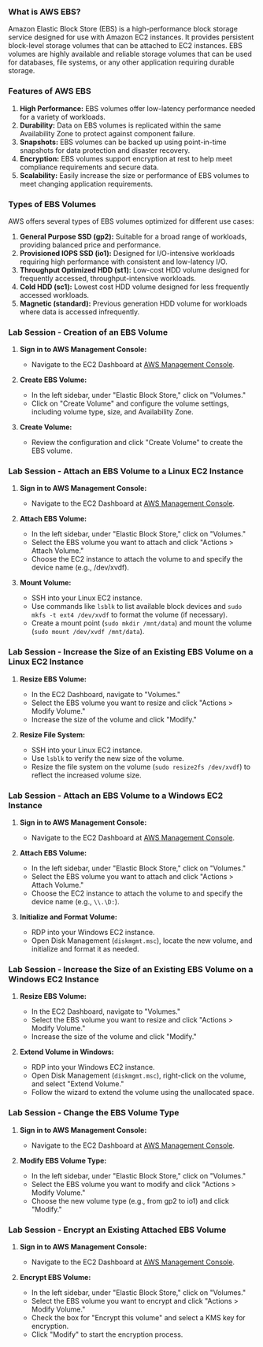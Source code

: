 ### What is AWS EBS?

Amazon Elastic Block Store (EBS) is a high-performance block storage service designed for use with Amazon EC2 instances. It provides persistent block-level storage volumes that can be attached to EC2 instances. EBS volumes are highly available and reliable storage volumes that can be used for databases, file systems, or any other application requiring durable storage.

### Features of AWS EBS

1. **High Performance:** EBS volumes offer low-latency performance needed for a variety of workloads.
2. **Durability:** Data on EBS volumes is replicated within the same Availability Zone to protect against component failure.
3. **Snapshots:** EBS volumes can be backed up using point-in-time snapshots for data protection and disaster recovery.
4. **Encryption:** EBS volumes support encryption at rest to help meet compliance requirements and secure data.
5. **Scalability:** Easily increase the size or performance of EBS volumes to meet changing application requirements.

### Types of EBS Volumes

AWS offers several types of EBS volumes optimized for different use cases:

1. **General Purpose SSD (gp2):** Suitable for a broad range of workloads, providing balanced price and performance.
2. **Provisioned IOPS SSD (io1):** Designed for I/O-intensive workloads requiring high performance with consistent and low-latency I/O.
3. **Throughput Optimized HDD (st1):** Low-cost HDD volume designed for frequently accessed, throughput-intensive workloads.
4. **Cold HDD (sc1):** Lowest cost HDD volume designed for less frequently accessed workloads.
5. **Magnetic (standard):** Previous generation HDD volume for workloads where data is accessed infrequently.

### Lab Session - Creation of an EBS Volume

1. **Sign in to AWS Management Console:**
   - Navigate to the EC2 Dashboard at [AWS Management Console](https://console.aws.amazon.com/ec2/).

2. **Create EBS Volume:**
   - In the left sidebar, under "Elastic Block Store," click on "Volumes."
   - Click on "Create Volume" and configure the volume settings, including volume type, size, and Availability Zone.

3. **Create Volume:**
   - Review the configuration and click "Create Volume" to create the EBS volume.

### Lab Session - Attach an EBS Volume to a Linux EC2 Instance

1. **Sign in to AWS Management Console:**
   - Navigate to the EC2 Dashboard at [AWS Management Console](https://console.aws.amazon.com/ec2/).

2. **Attach EBS Volume:**
   - In the left sidebar, under "Elastic Block Store," click on "Volumes."
   - Select the EBS volume you want to attach and click "Actions > Attach Volume."
   - Choose the EC2 instance to attach the volume to and specify the device name (e.g., /dev/xvdf).

3. **Mount Volume:**
   - SSH into your Linux EC2 instance.
   - Use commands like `lsblk` to list available block devices and `sudo mkfs -t ext4 /dev/xvdf` to format the volume (if necessary).
   - Create a mount point (`sudo mkdir /mnt/data`) and mount the volume (`sudo mount /dev/xvdf /mnt/data`).

### Lab Session - Increase the Size of an Existing EBS Volume on a Linux EC2 Instance

1. **Resize EBS Volume:**
   - In the EC2 Dashboard, navigate to "Volumes."
   - Select the EBS volume you want to resize and click "Actions > Modify Volume."
   - Increase the size of the volume and click "Modify."

2. **Resize File System:**
   - SSH into your Linux EC2 instance.
   - Use `lsblk` to verify the new size of the volume.
   - Resize the file system on the volume (`sudo resize2fs /dev/xvdf`) to reflect the increased volume size.

### Lab Session - Attach an EBS Volume to a Windows EC2 Instance

1. **Sign in to AWS Management Console:**
   - Navigate to the EC2 Dashboard at [AWS Management Console](https://console.aws.amazon.com/ec2/).

2. **Attach EBS Volume:**
   - In the left sidebar, under "Elastic Block Store," click on "Volumes."
   - Select the EBS volume you want to attach and click "Actions > Attach Volume."
   - Choose the EC2 instance to attach the volume to and specify the device name (e.g., `\\.\D:`).

3. **Initialize and Format Volume:**
   - RDP into your Windows EC2 instance.
   - Open Disk Management (`diskmgmt.msc`), locate the new volume, and initialize and format it as needed.

### Lab Session - Increase the Size of an Existing EBS Volume on a Windows EC2 Instance

1. **Resize EBS Volume:**
   - In the EC2 Dashboard, navigate to "Volumes."
   - Select the EBS volume you want to resize and click "Actions > Modify Volume."
   - Increase the size of the volume and click "Modify."

2. **Extend Volume in Windows:**
   - RDP into your Windows EC2 instance.
   - Open Disk Management (`diskmgmt.msc`), right-click on the volume, and select "Extend Volume."
   - Follow the wizard to extend the volume using the unallocated space.

### Lab Session - Change the EBS Volume Type

1. **Sign in to AWS Management Console:**
   - Navigate to the EC2 Dashboard at [AWS Management Console](https://console.aws.amazon.com/ec2/).

2. **Modify EBS Volume Type:**
   - In the left sidebar, under "Elastic Block Store," click on "Volumes."
   - Select the EBS volume you want to modify and click "Actions > Modify Volume."
   - Choose the new volume type (e.g., from gp2 to io1) and click "Modify."

### Lab Session - Encrypt an Existing Attached EBS Volume

1. **Sign in to AWS Management Console:**
   - Navigate to the EC2 Dashboard at [AWS Management Console](https://console.aws.amazon.com/ec2/).

2. **Encrypt EBS Volume:**
   - In the left sidebar, under "Elastic Block Store," click on "Volumes."
   - Select the EBS volume you want to encrypt and click "Actions > Modify Volume."
   - Check the box for "Encrypt this volume" and select a KMS key for encryption.
   - Click "Modify" to start the encryption process.
